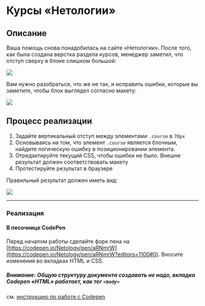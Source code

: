 # Курсы «Нетологии»

## Описание

Ваша помощь снова понадобилась на сайте «Нетологии». После того, как была создана верстка раздела курсов, менеджер заметил, что отступ сверху в блоке слишком большой:

![](https://netology-code.github.io/html-2-homeworks/sources/2-2/courses-before.jpg)

Вам нужно разобраться, что же не так, и исправить ошибки, которые вы заметите, чтобы блок выглядел согласно макету:

![](https://netology-code.github.io/html-2-homeworks/sources/2-2/courses-after.jpg)

## Процесс реализации


1. Задайте вертикальный отступ между элементами `.course` в `70px`
2. Основываясь на том, что элемент `.course` является блочным, найдите логическую  ошибку в позиционировании элемента. 
3. Отредактируйте текущий CSS, чтобы ошибки не было. Внешне результат должен соответствовать макету
4. Протестируйте результат в браузере

Правильный результат должен иметь вид:
 
 ![](https://netology-code.github.io/html-2-homeworks/sources/2-2/courses-after.jpg)

---

### Реализация

#### В песочнице CodePen

Перед началом работы сделайте форк пена на [https://codepen.io/Netology/pen/aRNmrW](https://codepen.io/Netology/pen/aRNmrW?editors=1100#0). Вносите изменения во вкладках HTML и CSS.

##### Внимание: Общую структуру документа создавать не надо, вкладка Codepen «HTML» работает, как тег `<body>`
см. [инструкцию по работе с Codepen](https://netology-university.bitbucket.io/guides/wm/codepen-guide/)
